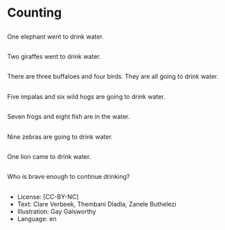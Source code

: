 # Counting

##
One elephant went to
drink water.

##
Two giraffes went to
drink water.

##
There are three
buffaloes and four
birds. They are all going
to drink water.

##
Five impalas and six
wild hogs are going to
drink water.

##
Seven frogs and eight
fish are in the water.

##
Nine zebras are going
to drink water.

##
One lion came to drink
water.

##
Who is brave enough to
continue drinking?

##
* License: [CC-BY-NC]
* Text: Clare Verbeek, Thembani Dladla, Zanele Buthelezi
* Illustration: Gay Galsworthy
* Language: en
